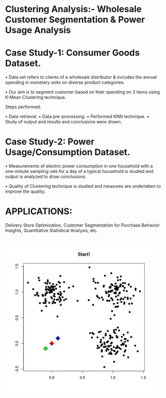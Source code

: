 # Clustering Analysis:- Wholesale Customer Segmentation & Power Usage Analysis

# Case Study-1: Consumer Goods Dataset.

• Data set refers to clients of a wholesale distributor & includes the annual spending in monetary units on diverse product categories.

• Our aim is to segment customer based on their spending on 3 items using K-Mean Clustering technique.

Steps performed:

• Data retrieval.
• Data pre-processing.
• Performed KNN technique.
• Study of output and results and conclusions were drawn.

# Case Study-2: Power Usage/Consumption Dataset.

• Measurements of electric power consumption in one household with a one-minute sampling rate for a day of a typical household is studied and output is analyzed to draw conclusions.

• Quality of Clustering technique is studied and measures are undertaken to improve the quality.

# APPLICATIONS:
Delivery Store Optimization, Customer Segmentation for Purchase Behavior Insights, Quantitative Statistical Analysis, etc.



#
![alt-text](clustering.gif)
